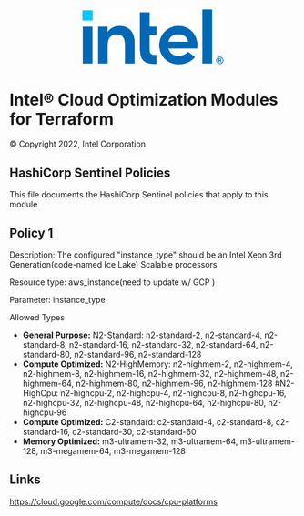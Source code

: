 <p align="center">
  <img src="./images/logo-classicblue-800px.png" alt="Intel Logo" width="250"/>
</p>

# Intel® Cloud Optimization Modules for Terraform  

© Copyright 2022, Intel Corporation

## HashiCorp Sentinel Policies

This file documents the HashiCorp Sentinel policies that apply to this module

## Policy 1

Description: The configured "instance_type" should be an Intel Xeon 3rd Generation(code-named Ice Lake) Scalable processors

Resource type: aws_instance(need to update w/ GCP )

Parameter: instance_type

Allowed Types
- **General Purpose:**  N2-Standard:  n2-standard-2, n2-standard-4, n2-standard-8, n2-standard-16, n2-standard-32, n2-standard-64, n2-standard-80, n2-standard-96, n2-standard-128
- **Compute Optimized:** N2-HighMemory: n2-highmem-2, n2-highmem-4, n2-highmem-8, n2-highmem-16, n2-highmem-32, n2-highmem-48, n2-highmem-64, n2-highmem-80, n2-highmem-96, n2-highmem-128
#N2-HighCpu: n2-highcpu-2, n2-highcpu-4, n2-highcpu-8, n2-highcpu-16, n2-highcpu-32, n2-highcpu-48, n2-highcpu-64, n2-highcpu-80, n2-highcpu-96
- **Compute Optimized:** C2-standard: c2-standard-4, c2-standard-8, c2-standard-16, c2-standard-30, c2-standard-60
- **Memory Optimized:** m3-ultramem-32, m3-ultramem-64, m3-ultramem-128, m3-megamem-64, m3-megamem-128



## Links
https://cloud.google.com/compute/docs/cpu-platforms

